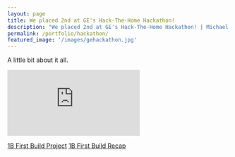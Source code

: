 ```yaml
---
layout: page
title: We placed 2nd at GE's Hack-The-Home Hackathon!
description: "We placed 2nd at GE's Hack-The-Home Hackathon! | Michael Large"
permalink: /portfolio/hackathon/
featured_image: '/images/gehackathon.jpg'
---
```


A little bit about it all.

<div class='embed-container'><iframe src='https://www.youtube.com/embed/suHjkLq_xWA' frameborder='0' allowfullscreen></iframe></div>

[1B First Build Project](https://cocreate.firstbuild.com/ntanquero/fix-of-water/)
[1B First Build Recap](https://firstbuild.com/blog/post/hack-the-home-a-look-back/291/)
